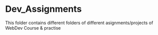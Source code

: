 # Dev_Assignments
This folder contains different folders of different asignments/projects of WebDev Course & practise

